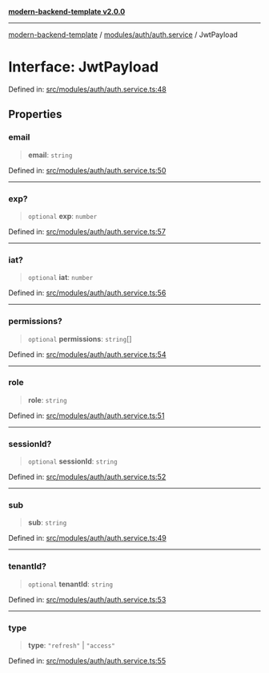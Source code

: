 [**modern-backend-template v2.0.0**](../../../../README.md)

***

[modern-backend-template](../../../../modules.md) / [modules/auth/auth.service](../README.md) / JwtPayload

# Interface: JwtPayload

Defined in: [src/modules/auth/auth.service.ts:48](https://github.com/maemreyo/saas-4cus-nodejs/blob/1a77de11cd6eaefe66c31c7f5de281673fc25ce5/src/modules/auth/auth.service.ts#L48)

## Properties

### email

> **email**: `string`

Defined in: [src/modules/auth/auth.service.ts:50](https://github.com/maemreyo/saas-4cus-nodejs/blob/1a77de11cd6eaefe66c31c7f5de281673fc25ce5/src/modules/auth/auth.service.ts#L50)

***

### exp?

> `optional` **exp**: `number`

Defined in: [src/modules/auth/auth.service.ts:57](https://github.com/maemreyo/saas-4cus-nodejs/blob/1a77de11cd6eaefe66c31c7f5de281673fc25ce5/src/modules/auth/auth.service.ts#L57)

***

### iat?

> `optional` **iat**: `number`

Defined in: [src/modules/auth/auth.service.ts:56](https://github.com/maemreyo/saas-4cus-nodejs/blob/1a77de11cd6eaefe66c31c7f5de281673fc25ce5/src/modules/auth/auth.service.ts#L56)

***

### permissions?

> `optional` **permissions**: `string`[]

Defined in: [src/modules/auth/auth.service.ts:54](https://github.com/maemreyo/saas-4cus-nodejs/blob/1a77de11cd6eaefe66c31c7f5de281673fc25ce5/src/modules/auth/auth.service.ts#L54)

***

### role

> **role**: `string`

Defined in: [src/modules/auth/auth.service.ts:51](https://github.com/maemreyo/saas-4cus-nodejs/blob/1a77de11cd6eaefe66c31c7f5de281673fc25ce5/src/modules/auth/auth.service.ts#L51)

***

### sessionId?

> `optional` **sessionId**: `string`

Defined in: [src/modules/auth/auth.service.ts:52](https://github.com/maemreyo/saas-4cus-nodejs/blob/1a77de11cd6eaefe66c31c7f5de281673fc25ce5/src/modules/auth/auth.service.ts#L52)

***

### sub

> **sub**: `string`

Defined in: [src/modules/auth/auth.service.ts:49](https://github.com/maemreyo/saas-4cus-nodejs/blob/1a77de11cd6eaefe66c31c7f5de281673fc25ce5/src/modules/auth/auth.service.ts#L49)

***

### tenantId?

> `optional` **tenantId**: `string`

Defined in: [src/modules/auth/auth.service.ts:53](https://github.com/maemreyo/saas-4cus-nodejs/blob/1a77de11cd6eaefe66c31c7f5de281673fc25ce5/src/modules/auth/auth.service.ts#L53)

***

### type

> **type**: `"refresh"` \| `"access"`

Defined in: [src/modules/auth/auth.service.ts:55](https://github.com/maemreyo/saas-4cus-nodejs/blob/1a77de11cd6eaefe66c31c7f5de281673fc25ce5/src/modules/auth/auth.service.ts#L55)
